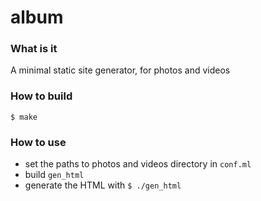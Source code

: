 # album

### What is it 
A minimal static site generator, for photos and videos

### How to build

    $ make

### How to use

* set the paths to photos and videos directory in `conf.ml`
* build `gen_html`
* generate the HTML with `$ ./gen_html`


